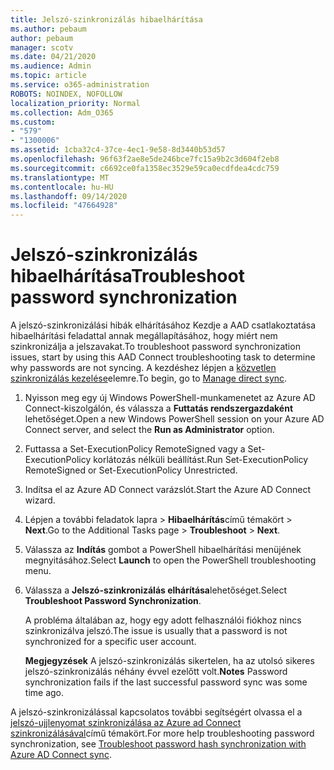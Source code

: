 ```yaml
---
title: Jelszó-szinkronizálás hibaelhárítása
ms.author: pebaum
author: pebaum
manager: scotv
ms.date: 04/21/2020
ms.audience: Admin
ms.topic: article
ms.service: o365-administration
ROBOTS: NOINDEX, NOFOLLOW
localization_priority: Normal
ms.collection: Adm_O365
ms.custom:
- "579"
- "1300006"
ms.assetid: 1cba32c4-37ce-4ec1-9e58-8d3440b53d57
ms.openlocfilehash: 96f63f2ae8e5de246bce7fc15a9b2c3d604f2eb8
ms.sourcegitcommit: c6692ce0fa1358ec3529e59ca0ecdfdea4cdc759
ms.translationtype: MT
ms.contentlocale: hu-HU
ms.lasthandoff: 09/14/2020
ms.locfileid: "47664928"
---
```

# <a name="troubleshoot-password-synchronization"></a><span data-ttu-id="b4337-102">Jelszó-szinkronizálás hibaelhárítása</span><span class="sxs-lookup"><span data-stu-id="b4337-102">Troubleshoot password synchronization</span></span>

<span data-ttu-id="b4337-103">A jelszó-szinkronizálási hibák elhárításához Kezdje a AAD csatlakoztatása hibaelhárítási feladattal annak megállapításához, hogy miért nem szinkronizálja a jelszavakat.</span><span class="sxs-lookup"><span data-stu-id="b4337-103">To troubleshoot password synchronization issues, start by using this AAD Connect troubleshooting task to determine why passwords are not syncing.</span></span> <span data-ttu-id="b4337-104">A kezdéshez lépjen a [közvetlen szinkronizálás kezelése](https://admin.microsoft.com/AdminPortal/Home#/dirsyncmanagement)elemre.</span><span class="sxs-lookup"><span data-stu-id="b4337-104">To begin, go to [Manage direct sync](https://admin.microsoft.com/AdminPortal/Home#/dirsyncmanagement).</span></span>  

1. <span data-ttu-id="b4337-105">Nyisson meg egy új Windows PowerShell-munkamenetet az Azure AD Connect-kiszolgálón, és válassza a **Futtatás rendszergazdaként** lehetőséget.</span><span class="sxs-lookup"><span data-stu-id="b4337-105">Open a new Windows PowerShell session on your Azure AD Connect server, and select the **Run as Administrator** option.</span></span>

2. <span data-ttu-id="b4337-106">Futtassa a Set-ExecutionPolicy RemoteSigned vagy a Set-ExecutionPolicy korlátozás nélküli beállítást.</span><span class="sxs-lookup"><span data-stu-id="b4337-106">Run Set-ExecutionPolicy RemoteSigned or Set-ExecutionPolicy Unrestricted.</span></span>

3. <span data-ttu-id="b4337-107">Indítsa el az Azure AD Connect varázslót.</span><span class="sxs-lookup"><span data-stu-id="b4337-107">Start the Azure AD Connect wizard.</span></span>

4. <span data-ttu-id="b4337-108">Lépjen a további feladatok lapra > **Hibaelhárítás**című témakört  >  **Next**.</span><span class="sxs-lookup"><span data-stu-id="b4337-108">Go to the Additional Tasks page > **Troubleshoot** > **Next**.</span></span>

5. <span data-ttu-id="b4337-109">Válassza az **Indítás** gombot a PowerShell hibaelhárítási menüjének megnyitásához.</span><span class="sxs-lookup"><span data-stu-id="b4337-109">Select **Launch** to open the PowerShell troubleshooting menu.</span></span>

6. <span data-ttu-id="b4337-110">Válassza a **Jelszó-szinkronizálás elhárítása**lehetőséget.</span><span class="sxs-lookup"><span data-stu-id="b4337-110">Select **Troubleshoot Password Synchronization**.</span></span>

    <span data-ttu-id="b4337-111">A probléma általában az, hogy egy adott felhasználói fiókhoz nincs szinkronizálva jelszó.</span><span class="sxs-lookup"><span data-stu-id="b4337-111">The issue is usually that a password is not synchronized for a specific user account.</span></span>

    <span data-ttu-id="b4337-112">**Megjegyzések** A jelszó-szinkronizálás sikertelen, ha az utolsó sikeres jelszó-szinkronizálás néhány évvel ezelőtt volt.</span><span class="sxs-lookup"><span data-stu-id="b4337-112">**Notes** Password synchronization fails if the last successful password sync was some time ago.</span></span>

<span data-ttu-id="b4337-113">A jelszó-szinkronizálással kapcsolatos további segítségért olvassa el a [jelszó-ujjlenyomat szinkronizálása az Azure ad Connect szinkronizálásával](https://docs.microsoft.com/azure/active-directory/hybrid/tshoot-connect-password-hash-synchronization)című témakört.</span><span class="sxs-lookup"><span data-stu-id="b4337-113">For more help troubleshooting password synchronization, see [Troubleshoot password hash synchronization with Azure AD Connect sync](https://docs.microsoft.com/azure/active-directory/hybrid/tshoot-connect-password-hash-synchronization).</span></span>